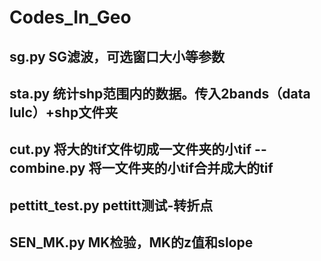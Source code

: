 # Codes_In_Geo
## sg.py SG滤波，可选窗口大小等参数
## sta.py 统计shp范围内的数据。传入2bands（data lulc）+shp文件夹
## cut.py 将大的tif文件切成一文件夹的小tif -- combine.py 将一文件夹的小tif合并成大的tif
## pettitt_test.py pettitt测试-转折点
## SEN_MK.py MK检验，MK的z值和slope
